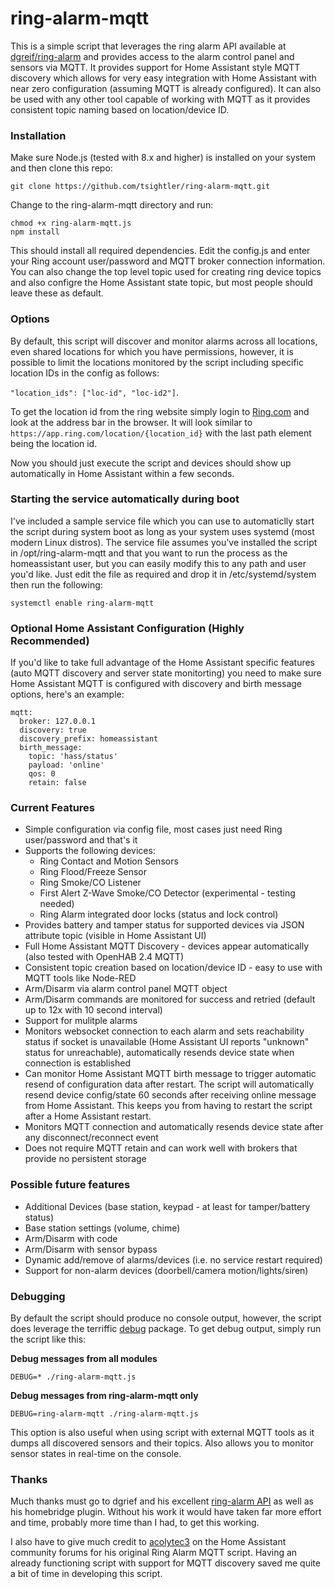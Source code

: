 # ring-alarm-mqtt
This is a simple script that leverages the ring alarm API available at [dgreif/ring-alarm](https://github.com/dgreif/ring-alarm) and provides access to the alarm control panel and sensors via MQTT.  It provides support for Home Assistant style MQTT discovery which allows for very easy integration with Home Assistant with near zero configuration (assuming MQTT is already configured).  It can also be used with any other tool capable of working with MQTT as it provides consistent topic naming based on location/device ID.

### Installation
Make sure Node.js (tested with 8.x and higher) is installed on your system and then clone this repo:

`git clone https://github.com/tsightler/ring-alarm-mqtt.git`

Change to the ring-alarm-mqtt directory and run:

```
chmod +x ring-alarm-mqtt.js
npm install
```

This should install all required dependencies.  Edit the config.js and enter your Ring account user/password and MQTT broker connection information.  You can also change the top level topic used for creating ring device topics and also configre the Home Assistant state topic, but most people should leave these as default.

### Options
By default, this script will discover and monitor alarms across all locations, even shared locations for which you have permissions, however, it is possible to limit the locations monitored by the script including specific location IDs in the config as follows:

```"location_ids": ["loc-id", "loc-id2"]```.

To get the location id from the ring website simply login to [Ring.com](https://ring.com/users/sign_in) and look at the address bar in the browser. It will look similar to ```https://app.ring.com/location/{location_id}``` with the last path element being the location id.

Now you should just execute the script and devices should show up automatically in Home Assistant within a few seconds.

### Starting the service automatically during boot
I've included a sample service file which you can use to automaticlly start the script during system boot as long as your system uses systemd (most modern Linux distros).  The service file assumes you've installed the script in /opt/ring-alarm-mqtt and that you want to run the process as the homeassistant user, but you can easily modify this to any path and user you'd like.  Just edit the file as required and drop it in /etc/systemd/system then run the following:

```
systemctl enable ring-alarm-mqtt
```

### Optional Home Assistant Configuration (Highly Recommended)
If you'd like to take full advantage of the Home Assistant specific features (auto MQTT discovery and server state monitorting) you need to make sure Home Assistant MQTT is configured with discovery and birth message options, here's an example:
```
mqtt:
  broker: 127.0.0.1
  discovery: true
  discovery_prefix: homeassistant
  birth_message:
    topic: 'hass/status'
    payload: 'online'
    qos: 0
    retain: false
```

### Current Features
- Simple configuration via config file, most cases just need Ring user/password and that's it
- Supports the following devices:
  - Ring Contact and Motion Sensors
  - Ring Flood/Freeze Sensor
  - Ring Smoke/CO Listener
  - First Alert Z-Wave Smoke/CO Detector (experimental - testing needed)
  - Ring Alarm integrated door locks (status and lock control)
- Provides battery and tamper status for supported devices via JSON attribute topic (visible in Home Assistant UI)
- Full Home Assistant MQTT Discovery - devices appear automatically (also tested with OpenHAB 2.4 MQTT)
- Consistent topic creation based on location/device ID - easy to use with MQTT tools like Node-RED
- Arm/Disarm via alarm control panel MQTT object
- Arm/Disarm commands are monitored for success and retried (default up to 12x with 10 second interval)
- Support for mulitple alarms
- Monitors websocket connection to each alarm and sets reachability status if socket is unavailable (Home Assistant UI reports "unknown" status for unreachable), automatically resends device state when connection is established
- Can monitor Home Assistant MQTT birth message to trigger automatic resend of configuration data after restart.  The script will automatically resend device config/state 60 seconds after receiving online message from Home Assistant.  This keeps you from having to restart the script after a Home Assistant restart.
- Monitors MQTT connection and automatically resends device state after any disconnect/reconnect event
- Does not require MQTT retain and can work well with brokers that provide no persistent storage

### Possible future features
- Additional Devices (base station, keypad - at least for tamper/battery status)
- Base station settings (volume, chime)
- Arm/Disarm with code
- Arm/Disarm with sensor bypass
- Dynamic add/remove of alarms/devices (i.e. no service restart required)
- Support for non-alarm devices (doorbell/camera motion/lights/siren)

### Debugging
By default the script should produce no console output, however, the script does leverage the terriffic [debug](https://www.npmjs.com/package/debug) package.  To get debug output, simply run the script like this:

**Debug messages from all modules**
```
DEBUG=* ./ring-alarm-mqtt.js
````

**Debug messages from ring-alarm-mqtt only**
```
DEBUG=ring-alarm-mqtt ./ring-alarm-mqtt.js
```
This option is also useful when using script with external MQTT tools as it dumps all discovered sensors and their topics.  Also allows you to monitor sensor states in real-time on the console.

### Thanks
Much thanks must go to dgrief and his excellent [ring-alarm API](https://github.com/dgreif/ring-alarm) as well as his homebridge plugin.  Without his work it would have taken far more effort and time, probably more time than I had, to get this working.

I also have to give much credit to [acolytec3](https://community.home-assistant.io/u/acolytec3) on the Home Assistant community forums for his original Ring Alarm MQTT script.  Having an already functioning script with support for MQTT discovery saved me quite a bit of time in developing this script.

